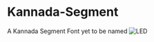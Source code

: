 # Kannada-Segment
A Kannada Segment Font yet to be named
![LED](https://github.com/user-attachments/assets/d031cf3d-78fa-4896-9ff0-a2b6f9258c72)


